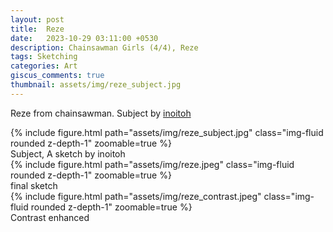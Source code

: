 ```yaml
---
layout: post
title:  Reze
date:   2023-10-29 03:11:00 +0530
description: Chainsawman Girls (4/4), Reze
tags: Sketching
categories: Art
giscus_comments: true
thumbnail: assets/img/reze_subject.jpg
---
```


Reze from chainsawman. Subject by [inoitoh](https://www.instagram.com/p/CvWDN0vJWbe/)
<div class="row mt-3">
    <div class="mx-auto d-block">
        {% include figure.html path="assets/img/reze_subject.jpg" class="img-fluid rounded z-depth-1" zoomable=true %}
    </div>
</div>
<div class="caption">
    Subject, A sketch by inoitoh 
</div>


<div class="row mt-3">
    <div class="mx-auto d-block">
        {% include figure.html path="assets/img/reze.jpeg" class="img-fluid rounded z-depth-1" zoomable=true %}
    </div>
</div>
<div class="caption">
    final sketch
</div>
<div class="row mt-3">
    <div class="mx-auto d-block">
        {% include figure.html path="assets/img/reze_contrast.jpeg" class="img-fluid rounded z-depth-1" zoomable=true %}
    </div>
</div>
<div class="caption">
    Contrast enhanced
</div>
